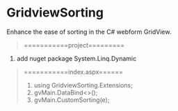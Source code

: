 # GridviewSorting
Enhance the ease of sorting in the C# webform GridView.
> ===========project=========
1. add nuget package System.Linq.Dynamic
> ===========index.aspx======
> 1. using GridviewSorting.Extensions;
> 2. gvMain.DataBind<<Employee>>();
> 3. gvMain.CustomSorting(e);
